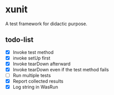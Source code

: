 # xunit
A test framework for didactic purpose.

## todo-list
- [x] Invoke test method
- [x] invoke setUp first
- [x] Invoke tearDown afterward
- [x] Invoke tearDown even if the test method fails
- [ ] Run multiple tests
- [x] Report collected results
- [x] Log string in WasRun